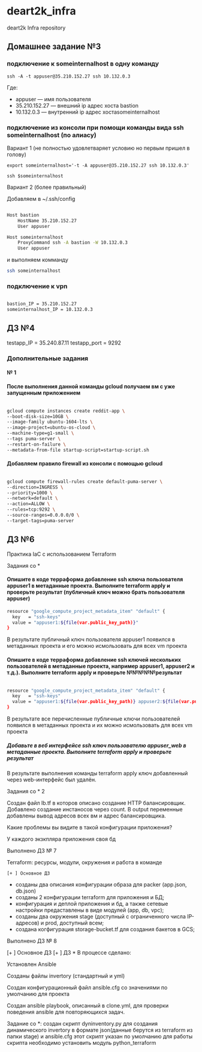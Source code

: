 # deart2k_infra
deart2k Infra repository


## Домашнее задание №3  

### подключение к someinternalhost в одну команду   

```ssh -A -t appuser@35.210.152.27 ssh 10.132.0.3 ```  

Где:  
- appuser — имя пользователя  
- 35.210.152.27 —  внешний ip адрес хоста bastion  
- 10.132.0.3  — внутренний ip адрес хостаsomeinternalhost  

### подключение из консоли при помощи команды вида ssh someinternalhost (по алиасу)

Вариант 1 (не полностью удовлетваряет условию но первым пришел в голову)

```
export someinternalhost='-t -A appuser@35.210.152.27 ssh 10.132.0.3'

ssh $someinternalhost
```

Вариант 2 (более правильный)

Добавляем в ~/.ssh/config  

```bash

Host bastion
    HostName 35.210.152.27
    User appuser

Host someinternalhost
    ProxyCommand ssh -A bastion -W 10.132.0.3 
    User appuser

```

и выполняем комманду 
```bash
ssh someinternalhost
```

### подключение к vpn  

```bash

bastion_IP = 35.210.152.27
someinternalhost_IP = 10.132.0.3

```
## ДЗ №4  

testapp_IP = 35.240.87.11
testapp_port = 9292


### Дополнительные задания  

#### № 1 
#### После выполнения данной команды gcloud получаем вм с уже запущенным приложением  

```bash

gcloud compute instances create reddit-app \
--boot-disk-size=10GB \
--image-family ubuntu-1604-lts \
--image-project=ubuntu-os-cloud \
--machine-type=g1-small \
--tags puma-server \
--restart-on-failure \
--metadata-from-file startup-script=startup-script.sh

```

#### Добавляем правило firewall из консоли с помощью gcloud

```bash

gcloud compute firewall-rules create default-puma-server \
--direction=INGRESS \
--priority=1000 \
--network=default \
--action=ALLOW \
--rules=tcp:9292 \
--source-ranges=0.0.0.0/0 \
--target-tags=puma-server

```


## ДЗ №6 

Практика IaC с использованием Terraform

Задания со *

#### Опишите в коде терраформа добавление ssh ключа пользователя appuser1 в метаданные проекта. Выполните terraform apply и проверьте результат (публичный ключ можно брать пользователя appuser)  

```bash
resource "google_compute_project_metadata_item" "default" {
  key   = "ssh-keys"
  value = "appuser1:${file(var.public_key_path)}"
}

```

В результате публичный ключ пользователя appuser1 появился в метаданных проекта и его можно исмользовать для всех vm проекта



#### Опишите в коде терраформа добавление ssh ключей нескольких пользователей в метаданные проекта, например appuser1, appuser2 и т.д.). Выполните terraform apply и проверьте №№№№№результат

```bash

resource "google_compute_project_metadata_item" "default" {
  key   = "ssh-keys"
  value = "appuser1:${file(var.public_key_path)} appuser2:${file(var.public_key_path)} appuser3:${file(var.public_key_path)}"
}

```

В результате все перечисленные публичные ключи пользователей появился в метаданных проекта и их можно исмользовать для всех vm проекта

##### Добавьте в веб интерфейсе ssh ключ пользователю appuser_web в метаданные проекта. Выполните terraform apply и проверьте результат

В результате выполнения команды terraform apply ключ добавленный через web-интерфейс был удалён.

Задания со * 2

Создан файл lb.tf в которов описано создание HTTP балансировщик. Добавлено создание инстаносов через count. В  output  переменные добавлены вывод адресов всех вм и адрес балансировщика.

Какие проблемы вы видите в такой конфигурации приложения?

У каждого экзкпляра приложения своя бд




Выполнено ДЗ № 7

Terraform: ресурсы, модули, окружения и работа в команде

    [+ ] Основное ДЗ

- созданы два описания конфигурации образа для packer (app.json, db.json)
- созданы 2 конфигурации terraform для приложения и БД;
- конфигурация и деплой приложения и бд, а также сетевые настройки предаставлены в виде модулей (app, db, vpc);
- созданы два окружения stage (доступный с ограниченного числа IP-адресов) и prod, доступный всем;
- создана когфигурация storage-bucket.tf для создания бакетов в GCS;


Выполнено ДЗ № 8

[+ ] Основное ДЗ
[+ ] ДЗ *
В процессе сделано:

Установлен Ansible 

Созданы файлы invertory (стандартный и yml)

Создан конфигурационный файл ansible.cfg со значениями по умолчанию для проекта

Создан ansible playbook, описанный в clone.yml, для проверки поведения ansible для повторяющихся задач.

Задание со *:
создан скрипт dyninventory.py для создания динамического invertory в формате json(данные берутся из terraform из папки stage) и ansible.cfg этот скрипт указан по умолчанию
для работы скрипта необходимо установить модуль python_terraform
